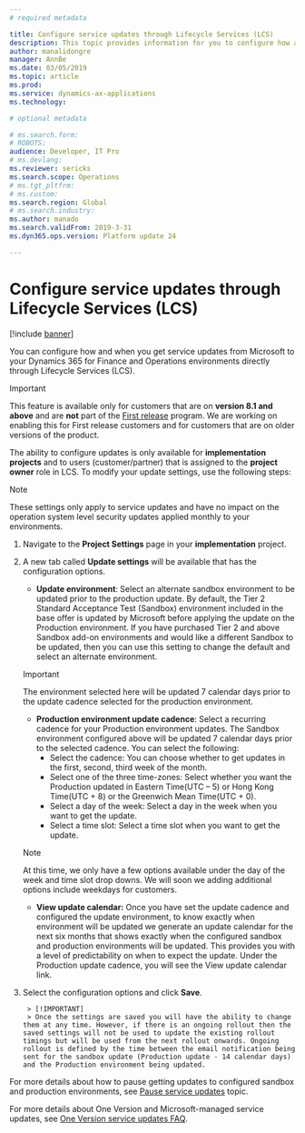 ```yaml
---
# required metadata

title: Configure service updates through Lifecycle Services (LCS)
description: This topic provides information for you to configure how and when to get service updates to your environments.
author: manalidongre
manager: AnnBe
ms.date: 03/05/2019
ms.topic: article
ms.prod: 
ms.service: dynamics-ax-applications
ms.technology: 

# optional metadata

# ms.search.form: 
# ROBOTS: 
audience: Developer, IT Pro
# ms.devlang: 
ms.reviewer: sericks
ms.search.scope: Operations
# ms.tgt_pltfrm: 
# ms.custom: 
ms.search.region: Global
# ms.search.industry: 
ms.author: manado
ms.search.validFrom: 2019-3-31 
ms.dyn365.ops.version: Platform update 24 

---
```


# Configure service updates through Lifecycle Services (LCS)

[!include [banner](../includes/banner.md)]

You can configure how and when you get service updates from Microsoft to your Dynamics 365 for Finance and Operations environments directly through Lifecycle Services (LCS). 

> [!IMPORTANT]
> This feature is available only for customers that are on **version 8.1 and above** and are **not** part of the [First release](../../fin-and-ops/get-started/public-preview-releases.md) program. We are working on enabling this for First release customers and for customers that are on older versions of the product. 

The ability to configure updates is only available for **implementation projects** and to users (customer/partner) that is assigned to the **project owner** role in LCS. To modify your update settings, use the following steps:

> [!NOTE]
> These settings only apply to service updates and have no impact on the operation system level security updates applied monthly to your environments.

1. Navigate to the **Project Settings** page in your **implementation** project.

2. A new tab called **Update settings** will be available that has the configuration options.

    - **Update environment**: Select an alternate sandbox environment to be updated prior to the production update. By default, the Tier 2 Standard Acceptance Test (Sandbox) environment included in the base offer is updated by Microsoft before applying the update on the Production environment. If you have purchased Tier 2 and above Sandbox add-on environments and would like a different Sandbox to be updated, then you can use this setting to change the default and select an alternate environment.


     > [!IMPORTANT]
     > The environment selected here will be updated 7 calendar days prior to the update cadence selected for the production environment.

    - **Production environment update cadence**: Select a recurring cadence for your Production environment updates. The Sandbox environment configured above will be updated 7 calendar days prior to the selected cadence. You can select the following:
       - Select the cadence: You can choose whether to get updates in the first, second, third week of the month.
        - Select one of the three time-zones: Select whether you want the Production updated in Eastern Time(UTC – 5) or Hong Kong Time(UTC + 8) or the Greenwich Mean Time(UTC + 0).
      - Select a day of the week: Select a day in the week when you want to get the update.
      - Select a time slot: Select a time slot when you want to get the update.


     > [!NOTE]
     > At this time, we only have a few options available under the day of the week and time slot drop downs. We will soon we adding additional options include weekdays for customers.

    - **View update calendar:** Once you have set the update cadence and configured the update environment, to know exactly when environment will be updated we generate an update calendar for the next six months that shows exactly when the configured sandbox and production environments will be updated. This provides you with a level of predictability on when to expect the update. Under the Production update cadence, you will see the View update calendar link.

3. Select the configuration options and click **Save**.

        > [!IMPORTANT]
        > Once the settings are saved you will have the ability to change them at any time. However, if there is an ongoing rollout then the saved settings will not be used to update the existing rollout timings but will be used from the next rollout onwards. Ongoing rollout is defined by the time between the email notification being sent for the sandbox update (Production update - 14 calendar days) and the Production environment being updated. 

For more details about how to pause getting updates to configured sandbox and production environments, see [Pause service updates](pause-service-updates.md) topic.

For more details about One Version and Microsoft-managed service updates, see [One Version service updates FAQ](../../fin-and-ops/get-started/one-version.md).

